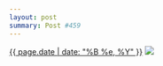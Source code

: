 ```yaml
---
layout: post
summary: Post #459
---
```


<p>
  <time><a href="/459">{{ page.date | date: "%B %e, %Y" }}</a></time>
  <a href="/459"><img src="{{ site.assets_url }}/459-640.jpg" srcset="{{ site.assets_url }}/459-1280.jpg 1280w, {{ site.assets_url }}/459-960.jpg 960w, {{ site.assets_url }}/459-640.jpg 640w, {{ site.assets_url }}/459-320.jpg 320w" sizes="(min-width: 700px) 50vw, calc(100vw - 2rem)" /></a>
</p>
